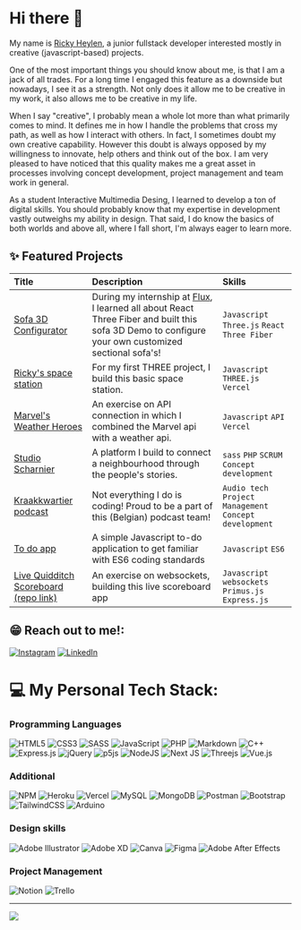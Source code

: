 # Hi there 👋
My name is [Ricky Heylen](https://www.rickyheylen.be/), a junior fullstack developer interested mostly in creative (javascript-based) projects.


One of the most important things you should know about me, is that I am a jack of all trades. 
For a long time I engaged this feature as a downside but nowadays, I see it as a strength.
Not only does it allow me to be creative in my work, it also allows me to be creative in my life.

When I say "creative", I probably mean a whole lot more than what primarily comes to mind. It defines me in how I handle the problems that cross my path, as well as how I interact with others.
In fact, I sometimes doubt my own creative capability. However this doubt is always opposed by my willingness to innovate, help others and think out of the box. 
I am very pleased to have noticed that this quality makes me a great asset in processes involving concept development, project management and team work in general.

As a student Interactive Multimedia Desing, I learned to develop a ton of digital skills. You should probably know that my expertise in development vastly outweighs my ability in design. That said, I do know the basics of both worlds and above all, where I fall short, I'm always eager to learn more.

## ✨ Featured Projects

| Title       | Description  | Skills     |
|:------------|:-------------|:-----------|
| [Sofa 3D Configurator](https://sofa-configurator-rd3g.vercel.app/) | During my internship at [Flux](https://flux.be), I learned all about React Three Fiber and built this sofa 3D Demo to configure your own customized sectional sofa's! | <code>Javascript</code> <code>Three.js</code> <code>React Three Fiber</code> |
| [Ricky's space station](https://rickys-space-station.vercel.app/) | For my first THREE project, I build this basic space station. | <code>Javascript</code> <code>THREE.js</code> <code>Vercel</code> |
| [Marvel's Weather Heroes](https://weather-application-rix11-h.vercel.app/) | An exercise on API connection in which I combined the Marvel api with a weather api. | <code>Javascript</code> <code>API</code> <code>Vercel</code> |
| [Studio Scharnier](https://studioscharnier.heylenricky.be/) | A platform I build to connect a neighbourhood through the people's stories. | <code>sass</code> <code>PHP</code> <code>SCRUM</code> <code>Concept development</code> |
| [Kraakkwartier podcast](https://open.spotify.com/show/5TmPnLZdxwhk2bWneCQQdT?si=f1f942b3d4c84370) | Not everything I do is coding! Proud to be a part of this (Belgian) podcast team! | <code>Audio tech</code> <code>Project Management</code> <code>Concept development</code> |
| [To do app](https://drjo1x.csb.app/) | A simple Javascript to-do application to get familiar with ES6 coding standards | <code>Javascript</code> <code>ES6</code> |
| [Live Quidditch Scoreboard (repo link)](https://github.com/Rix11-H/live-scoreboard-app) | An exercise on websockets, building this live scoreboard app | <code>Javascript</code> <code>websockets</code> <code>Primus.js</code> <code>Express.js</code> |

## 😁 Reach out to me!:
[![Instagram](https://img.shields.io/badge/Instagram-%23E4405F.svg?logo=Instagram&logoColor=white)](https://instagram.com/https://www.instagram.com/rix.heylen/) [![LinkedIn](https://img.shields.io/badge/LinkedIn-%230077B5.svg?logo=linkedin&logoColor=white)](https://linkedin.com/in/https://www.linkedin.com/in/ricky-h-7bab56a3/) 


# 💻 My Personal Tech Stack:
### Programming Languages
![HTML5](https://img.shields.io/badge/html5-%23E34F26.svg?style=for-the-badge&logo=html5&logoColor=white) ![CSS3](https://img.shields.io/badge/css3-%231572B6.svg?style=for-the-badge&logo=css3&logoColor=white) ![SASS](https://img.shields.io/badge/SASS-hotpink.svg?style=for-the-badge&logo=SASS&logoColor=white) ![JavaScript](https://img.shields.io/badge/javascript-%23323330.svg?style=for-the-badge&logo=javascript&logoColor=%23F7DF1E) ![PHP](https://img.shields.io/badge/php-%23777BB4.svg?style=for-the-badge&logo=php&logoColor=white) ![Markdown](https://img.shields.io/badge/markdown-%23000000.svg?style=for-the-badge&logo=markdown&logoColor=white)  ![C++](https://img.shields.io/badge/c++-%2300599C.svg?style=for-the-badge&logo=c%2B%2B&logoColor=white) 
![Express.js](https://img.shields.io/badge/express.js-%23404d59.svg?style=for-the-badge&logo=express&logoColor=%2361DAFB) ![jQuery](https://img.shields.io/badge/jquery-%230769AD.svg?style=for-the-badge&logo=jquery&logoColor=white) ![p5js](https://img.shields.io/badge/p5.js-ED225D?style=for-the-badge&logo=p5.js&logoColor=FFFFFF) ![NodeJS](https://img.shields.io/badge/node.js-6DA55F?style=for-the-badge&logo=node.js&logoColor=white) ![Next JS](https://img.shields.io/badge/Next-black?style=for-the-badge&logo=next.js&logoColor=white) ![Threejs](https://img.shields.io/badge/threejs-black?style=for-the-badge&logo=three.js&logoColor=white) ![Vue.js](https://img.shields.io/badge/vuejs-%2335495e.svg?style=for-the-badge&logo=vuedotjs&logoColor=%234FC08D)

### Additional
![NPM](https://img.shields.io/badge/NPM-%23000000.svg?style=for-the-badge&logo=npm&logoColor=white) ![Heroku](https://img.shields.io/badge/heroku-%23430098.svg?style=for-the-badge&logo=heroku&logoColor=white) ![Vercel](https://img.shields.io/badge/vercel-%23000000.svg?style=for-the-badge&logo=vercel&logoColor=white) ![MySQL](https://img.shields.io/badge/mysql-%2300f.svg?style=for-the-badge&logo=mysql&logoColor=white) ![MongoDB](https://img.shields.io/badge/MongoDB-%234ea94b.svg?style=for-the-badge&logo=mongodb&logoColor=white)  ![Postman](https://img.shields.io/badge/Postman-FF6C37?style=for-the-badge&logo=postman&logoColor=white) ![Bootstrap](https://img.shields.io/badge/bootstrap-%23563D7C.svg?style=for-the-badge&logo=bootstrap&logoColor=white)  ![TailwindCSS](https://img.shields.io/badge/tailwindcss-%2338B2AC.svg?style=for-the-badge&logo=tailwind-css&logoColor=white)  ![Arduino](https://img.shields.io/badge/-Arduino-00979D?style=for-the-badge&logo=Arduino&logoColor=white) 

### Design skills
![Adobe Illustrator](https://img.shields.io/badge/adobeillustrator-%23FF9A00.svg?style=for-the-badge&logo=adobeillustrator&logoColor=white) ![Adobe XD](https://img.shields.io/badge/Adobe%20XD-470137?style=for-the-badge&logo=Adobe%20XD&logoColor=#FF61F6) ![Canva](https://img.shields.io/badge/Canva-%2300C4CC.svg?style=for-the-badge&logo=Canva&logoColor=white) 	![Figma](https://img.shields.io/badge/figma-%23F24E1E.svg?style=for-the-badge&logo=figma&logoColor=white) ![Adobe After Effects](https://img.shields.io/badge/Adobe%20After%20Effects-9999FF.svg?style=for-the-badge&logo=Adobe%20After%20Effects&logoColor=white) 

### Project Management
![Notion](https://img.shields.io/badge/Notion-%23000000.svg?style=for-the-badge&logo=notion&logoColor=white) ![Trello](https://img.shields.io/badge/Trello-%23026AA7.svg?style=for-the-badge&logo=Trello&logoColor=white) 

---
[![](https://visitcount.itsvg.in/api?id=Rix11-H&icon=0&color=9)](https://visitcount.itsvg.in)


<!--
**Rix11-H/Rix11-H** is a ✨ _special_ ✨ repository because its `README.md` (this file) appears on your GitHub profile.

Here are some ideas to get you started:

- 🔭 I’m currently working on ...
- 🌱 I’m currently learning ...
- 👯 I’m looking to collaborate on ...
- 🤔 I’m looking for help with ...
- 💬 Ask me about ...
- 📫 How to reach me: ...
- 😄 Pronouns: ...
- ⚡ Fun fact: ...
-->
